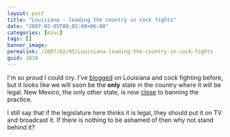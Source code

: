 ```yaml
---
layout: post
title: "Louisiana - leading the country in cock fights"
date: "2007-02-05T09:02:00+06:00"
categories: [misc]
tags: []
banner_image: 
permalink: /2007/02/05/Louisiana-leading-the-country-in-cock-fights
guid: 1818
---
```


I'm so proud I could cry. I've <a href="http://ray.camdenfamily.com/index.cfm/2006/5/17/I-love-Louisiana-but">blogged</a> on Louisiana and cock fighting before, but it looks like we will soon be the <b>only</b> state in the country where it will be legal. New Mexico, the only other state, is now <a href="http://www.katc.com/Global/story.asp?S=6037554&Call=Email&Format=HTML">close</a> to banning the practice.

I still say that if the legislature here thinks it is legal, they should put it on TV and broadcast it. If there is nothing to be ashamed of then why not stand behind it?